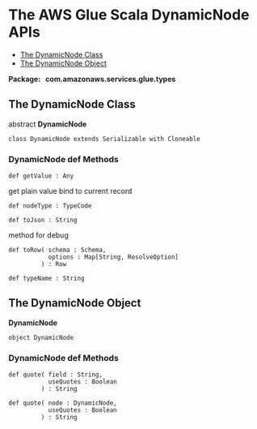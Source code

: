# The AWS Glue Scala DynamicNode APIs<a name="glue-etl-scala-apis-glue-types-dynamicnode"></a>


+ [The DynamicNode Class](#glue-etl-scala-apis-glue-types-dynamicnode-class)
+ [The DynamicNode Object](#glue-etl-scala-apis-glue-types-dynamicnode-object)

**Package:   com\.amazonaws\.services\.glue\.types**

## The DynamicNode Class<a name="glue-etl-scala-apis-glue-types-dynamicnode-class"></a>

abstract **DynamicNode**

```
class DynamicNode extends Serializable with Cloneable 
```

### DynamicNode def Methods<a name="glue-etl-scala-apis-glue-types-dynamicnode-class-defs"></a>

```
def getValue : Any
```

get plain value bind to current record

```
def nodeType : TypeCode
```

```
def toJson : String
```

method for debug

```
def toRow( schema : Schema,
           options : Map[String, ResolveOption]
         ) : Row
```

```
def typeName : String 
```

## The DynamicNode Object<a name="glue-etl-scala-apis-glue-types-dynamicnode-object"></a>

 **DynamicNode**

```
object DynamicNode
```

### DynamicNode def Methods<a name="glue-etl-scala-apis-glue-types-dynamicnode-object-defs"></a>

```
def quote( field : String,
           useQuotes : Boolean
         ) : String
```

```
def quote( node : DynamicNode,
           useQuotes : Boolean
         ) : String
```